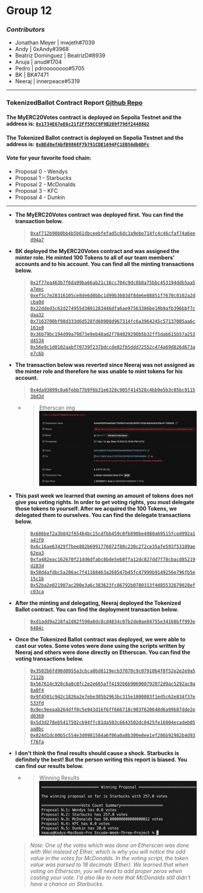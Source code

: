 # Group 12

### _Contributors_

- Jonathan Meyer | mwjeth#7039
- Andy | 0xAndy#3968
- Beatriz Dominguez | BeatrizD#8939
- Anuja | anud#1704
- Pedro | pdroooooooo#5705
- BK | BK#7471
- Neeraj | innerpeace#5319

---

### TokenizedBallot Contract Report [Github Repo](https://github.com/bdomingu/Encode-Week-Three-Project)

#### The MyERC20Votes contract is deployed on Sepolia Testnet and the address is: [`0x1734E67eE6c21f2Ff59CC9F9B209f798f2448862`](https://sepolia.etherscan.io/address/0x1734e67ee6c21f2ff59cc9f9b209f798f2448862)
#### The Tokenized Ballot contract is deployed on Sepolia Testnet and the address is: [`0xBEd8efAbfB986EF7b791CDE1694FC1EB56db0DFc`](https://sepolia.etherscan.io/address/0xbed8efabfb986ef7b791cde1694fc1eb56db0dfc)

#### Vote for your favorite food chain:

- Proposal 0 - Wendys
- Proposal 1 - Starbucks
- Proposal 2 - McDonalds
- Proposal 3 - KFC
- Proposal 4 - Dunkin

---
- **The MyERC20Votes contract was deployed first. You can find the transaction below.**
  > [`0xaf712b90b0bb4b5b61dbceebfefad5c6dc3a9ebe714fc4c46cfaf74a6eed94a7`](https://sepolia.etherscan.io/tx/0xaf712b90b0bb4b5b61dbceebfefad5c6dc3a9ebe714fc4c46cfaf74a6eed94a7)
- **BK deployed the MyERC20Votes contract and was assigned the minter role. He minted 100 Tokens to all of our team members' accounts and to his account. You can find all the minting transactions below.**
  > [`0x2f77ea463b7f6da99ba66ab21c16cc704c9dc8b8a75bbc453194ddb5aa5a7eec`](https://sepolia.etherscan.io/tx/0x2f77ea463b7f6da99ba66ab21c16cc704c9dc8b8a75bbc453194ddb5aa5a7eec)
  > [`0xef5c7e28316105ce8de6d0bbc1d99b3603df8de6e88851f7670c0102a2dcba9d`](https://sepolia.etherscan.io/tx/0xef5c7e28316105ce8de6d0bbc1d99b3603df8de6e88851f7670c0102a2dcba9d)
  > [`0x22dded3c62d274955d3801283446dfa6ae97563386be10b9afb396bbf7cdaa32`](https://sepolia.etherscan.io/tx/0x22dded3c62d274955d3801283446dfa6ae97563386be10b9afb396bbf7cdaa32)
  > [`0x7163700bf98d333d6d528fd60908d967314fc6a3964245c57137005aa6c161e0`](https://sepolia.etherscan.io/tx/0x7163700bf98d333d6d528fd60908d967314fc6a3964245c57137005aa6c161e0)
  > [`0x36b79bc194d99a79873e9eb48ad2f784029290b5b32ff5dab615b57a253d4534`](https://sepolia.etherscan.io/tx/0x36b79bc194d99a79873e9eb48ad2f784029290b5b32ff5dab615b57a253d4534)
  > [`0x56e9c1d0102aabf70739f237bdccde82fb5ddd72552c474a69d826d673ae7c6b`](https://sepolia.etherscan.io/tx/0x56e9c1d0102aabf70739f237bdccde82fb5ddd72552c474a69d826d673ae7c6b)
- **The transaction below was reverted since Neeraj was not assigned as the minter role and therefore he was unable to mint tokens for his account.**
  > [`0x4da93899c8a6febb77b9f6b31e6328c905f414528c4bb9e5b3c05bc911538d3d`](https://sepolia.etherscan.io/tx/0x4da93899c8a6febb77b9f6b31e6328c905f414528c4bb9e5b3c05bc911538d3d)
  - > Etherscan img ![revertMintEtherscan](./images/revertedMint.png)
- **This past week we learned that owning an amount of tokens does not give you voting rights. In order to get voting rights, you must delegate those tokens to yourself. After we acquired the 100 Tokens, we delegated them to ourselves. You can find the delegate transactions below.**
  > [`0x686bef2a3b042f65464bc15cdfbb459c0fb890be4980a69515fced992a1a41f0`](https://sepolia.etherscan.io/tx/0x686bef2a3b042f65464bc15cdfbb459c0fb890be4980a69515fced992a1a41f0)
  > [`0x6c16ae63429f7bee802b6991776072f80c230c272ce35afe593f53109ae62ea3`](https://sepolia.etherscan.io/tx/0x6c16ae63429f7bee802b6991776072f80c230c272ce35afe593f53109ae62ea3)
  > [`0xfa482eac162670f21dd6dfabc8bde5eb8ffa12dc827dd7f78cbacd85219d283d`](https://sepolia.etherscan.io/tx/0xfa482eac162670f21dd6dfabc8bde5eb8ffa12dc827dd7f78cbacd85219d283d)
  > [`0x58d4afdbc5a286ac7f41168463a268547b45fc47999b9149256e796fb5e15c1b`](https://sepolia.etherscan.io/tx/0x58d4afdbc5a286ac7f41168463a268547b45fc47999b9149256e796fb5e15c1b)
  > [`0x52ba2e021907ac200e3a6c383623fc86792b0780313f4d85532679028efc03ca`](https://sepolia.etherscan.io/tx/0x52ba2e021907ac200e3a6c383623fc86792b0780313f4d85532679028efc03ca)
- **After the minting and delegating, Neeraj deployed the Tokenized Ballot contract. You can find the deployment transaction below.**
  > [`0xd1add9a228fa2d82f590a0dc8cd4834c07b2de0ae84755e34168bff993e6484c`](https://sepolia.etherscan.io/tx/0xd1add9a228fa2d82f590a0dc8cd4834c07b2de0ae84755e34168bff993e6484c)
- **Once the Tokenized Ballot contract was deployed, we were able to cast our votes. Some votes were done using the scripts written by Neeraj and others were done directly on Etherscan. You can find the voting transactions below.**
  > [`0x3502b6fd90d0955a3cbca0bd8119ecb37070c9c07910b4f0f52e2e2e9a57112b`](https://sepolia.etherscan.io/tx/0x3502b6fd90d0955a3cbca0bd8119ecb37070c9c07910b4f0f52e2e2e9a57112b) 
  > [`0x567614c920c6a0c0fc2e2e665aff4192b6b906900792072d9ac5292ac9a8a0f4`](https://sepolia.etherscan.io/tx/0x567614c920c6a0c0fc2e2e665aff4192b6b906900792072d9ac5292ac9a8a0f4) 
  > [`0x9f4501c942c1826a2e7ebe305b2963bc315e1800083f1ed5c62e834f37e533fd`](https://sepolia.etherscan.io/tx/0x9f4501c942c1826a2e7ebe305b2963bc315e1800083f1ed5c62e834f37e533fd) 
  > [`0x9ec9eeaab264dff0c5e943d16f6ff666718c903f620648d6a99b87dde2ed0369`](https://sepolia.etherscan.io/tx/0x9ec9eeaab264dff0c5e943d16f6ff666718c903f620648d6a99b87dde2ed0369)
  > [`0x5d3d278eb5417502cb94ffc81da503c6643502dc0425fe16804ecadeb05aa8bc`](https://sepolia.etherscan.io/tx/0x5d3d278eb5417502cb94ffc81da503c6643502dc0425fe16804ecadeb05aa8bc)
  > [`0x824d1dc00b5c554e3d0981584a6f06a0a8b300e8ee1ef286b92982b4d93f76fa`](https://sepolia.etherscan.io/tx/0x824d1dc00b5c554e3d0981584a6f06a0a8b300e8ee1ef286b92982b4d93f76fa)
- **I don't think the final results should cause a shock. Starbucks is definitely the best! But the person writing this report is biased. You can find our results below.**
    - > Winning Results ![results](./images/finalResults.png)
  > *Note: One of the votes which was done on Etherscan was done with Wei instead of Ether, which is why you will notice the odd  value in the votes for McDonalds. In the voting script, the token value was parsed to 18 decimals (Ether). We learned that when voting on Etherscan, you will need to add proper zeros when casting your vote. I'd also like to note that McDonalds still didn't have a chance on Starbucks.*
   
